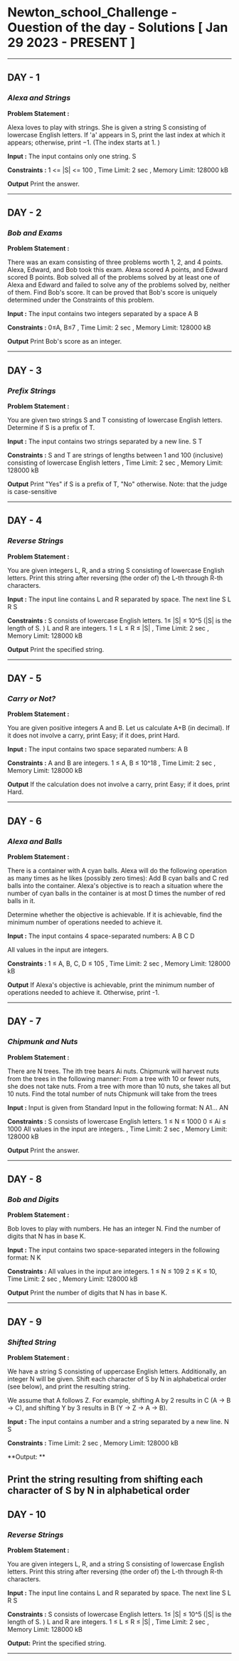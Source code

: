 # Newton_school_Challenge - Ouestion of the day - Solutions [ Jan 29 2023 - PRESENT ] 

--------------------------------------------------------------------------------------------------------------------------------------------------------------------

## DAY - 1

### *Alexa and Strings*

**Problem Statement :**

Alexa loves to play with strings. She is given a string S consisting of lowercase English letters.
If 'a' appears in S, print the last index at which it appears; otherwise, print −1. (The index starts at 1. )

**Input :**
The input contains only one string.
S

**Constraints :**
1 <= |S| <= 100 ,
Time Limit: 2 sec ,
Memory Limit: 128000 kB

**Output**
Print the answer.

--------------------------------------------------------------------------------------------------------------------------------------------------------------------

## DAY - 2

### *Bob and Exams*

**Problem Statement :**

There was an exam consisting of three problems worth 1, 2, and 4 points.
Alexa, Edward, and Bob took this exam. Alexa scored A points, and Edward scored B points.
Bob solved all of the problems solved by at least one of Alexa and Edward and failed to solve any of the problems solved by, neither of them.
Find Bob's score. It can be proved that Bob's score is uniquely determined under the Constraints of this problem.

**Input :**
The input contains two integers separated by a space
A B

**Constraints :**
0≤A, B≤7 ,
Time Limit: 2 sec ,
Memory Limit: 128000 kB

**Output**
Print Bob's score as an integer.

--------------------------------------------------------------------------------------------------------------------------------------------------------------------

## DAY - 3

### *Prefix Strings*

**Problem Statement :**

You are given two strings S and T consisting of lowercase English letters. Determine if S is a prefix of T.

**Input :**
The input contains two strings separated by a new line.
S
T

**Constraints :**
S and T are strings of lengths between 1 and 100 (inclusive) consisting of lowercase English letters ,
Time Limit: 2 sec ,
Memory Limit: 128000 kB

**Output**
Print "Yes" if S is a prefix of T, "No" otherwise.
Note: that the judge is case-sensitive

--------------------------------------------------------------------------------------------------------------------------------------------------------------------

## DAY - 4

### *Reverse Strings*

**Problem Statement :**

You are given integers L, R, and a string S consisting of lowercase English letters.
Print this string after reversing (the order of) the L-th through R-th characters.


**Input :**
The input line contains L and R separated by space. The next line S
L R
S

**Constraints :**
S consists of lowercase English letters.
1≤ |S| ≤ 10^5 (|S| is the length of S. )
L and R are integers.
1 ≤ L ≤ R ≤ |S| ,
Time Limit: 2 sec ,
Memory Limit: 128000 kB

**Output**
Print the specified string.

--------------------------------------------------------------------------------------------------------------------------------------------------------------------

## DAY - 5

### *Carry or Not?*

**Problem Statement :**

You are given positive integers A and B.
Let us calculate A+B (in decimal). If it does not involve a carry, print Easy; if it does, print Hard.

**Input :**
The input contains two space separated numbers:
A B

**Constraints :**
A and B are integers.
1 ≤ A, B ≤ 10^18 ,
Time Limit: 2 sec ,
Memory Limit: 128000 kB

**Output**
If the calculation does not involve a carry, print Easy; if it does, print Hard.

--------------------------------------------------------------------------------------------------------------------------------------------------------------------
## DAY - 6

### *Alexa and Balls*

**Problem Statement :**

There is a container with A cyan balls. Alexa will do the following operation as many times as he likes (possibly zero times):
Add B cyan balls and C red balls into the container.
Alexa's objective is to reach a situation where the number of cyan balls in the container is at most D times the number of red balls in it.

Determine whether the objective is achievable. If it is achievable, find the minimum number of operations needed to achieve it.


**Input :**
The input contains 4 space-separated numbers:
A B C D

All values in the input are integers.

**Constraints :**
1 ≤ A, B, C, D ≤ 105 ,
Time Limit: 2 sec ,
Memory Limit: 128000 kB

**Output**
If Alexa's objective is achievable, print the minimum number of operations needed to achieve it. Otherwise, print -1.

--------------------------------------------------------------------------------------------------------------------------------------------------------------------
## DAY - 7

### *Chipmunk and Nuts*

**Problem Statement :**

There are N trees. The ith tree bears Ai nuts. Chipmunk will harvest nuts from the trees in the following manner:
From a tree with 10 or fewer nuts, she does not take nuts.
From a tree with more than 10 nuts, she takes all but 10 nuts.
Find the total number of nuts Chipmunk will take from the trees


**Input :**
Input is given from Standard Input in the following format:
N
A1… AN

**Constraints :**
S consists of lowercase English letters.
1 ≤ N ≤ 1000
0 ≤ Ai ≤ 1000
All values in the input are integers. ,
Time Limit: 2 sec ,
Memory Limit: 128000 kB

**Output**
Print the answer.

--------------------------------------------------------------------------------------------------------------------------------------------------------------------
## DAY - 8

### *Bob and Digits*

**Problem Statement :**

Bob loves to play with numbers. He has an integer N. Find the number of digits that N has in base K.

**Input :**
The input contains two space-separated integers in the following format:
N K

**Constraints :**
All values in the input are integers.
1 ≤ N ≤ 109
2 ≤ K ≤ 10,
Time Limit: 2 sec ,
Memory Limit: 128000 kB

**Output**
Print the number of digits that N has in base K.

--------------------------------------------------------------------------------------------------------------------------------------------------------------------
## DAY - 9

### *Shifted String*

**Problem Statement :**

We have a string S consisting of uppercase English letters. Additionally, an integer N will be given.
Shift each character of S by N in alphabetical order (see below), and print the resulting string.

We assume that A follows Z. For example, shifting A by 2 results in C (A → B → C), and shifting Y by 3 results in B (Y → Z → A → B).

**Input :**
The input contains a number and a string separated by a new line.
N
S

**Constraints :**
Time Limit: 2 sec ,
Memory Limit: 128000 kB

**Output: **

Print the string resulting from shifting each character of S by N in alphabetical order
--------------------------------------------------------------------------------------------------------------------------------------------------------------------
## DAY - 10

### *Reverse Strings*

**Problem Statement :**

You are given integers L, R, and a string S consisting of lowercase English letters.
Print this string after reversing (the order of) the L-th through R-th characters.


**Input :**
The input line contains L and R separated by space. The next line S
L R
S

**Constraints :**
S consists of lowercase English letters.
1≤ |S| ≤ 10^5 (|S| is the length of S. )
L and R are integers.
1 ≤ L ≤ R ≤ |S| ,
Time Limit: 2 sec ,
Memory Limit: 128000 kB

**Output:**
Print the specified string.

--------------------------------------------------------------------------------------------------------------------------------------------------------------------
